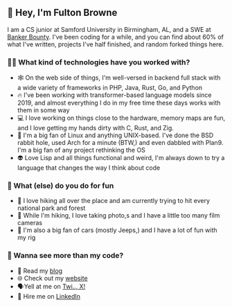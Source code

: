 ## 👋 Hey, I'm Fulton Browne
I am a CS junior at Samford University in Birmingham, AL, and a SWE at [Banker Bounty](https://www.bankerbounty.com/). I've been coding for a while, and you can find about 60% of what I've written, projects I've half finished, and random forked things here.
### 👨‍💻 What kind of technologies have you worked with?
- 🕸️ On the web side of things, I'm well-versed in backend full stack with a wide variety of frameworks in PHP, Java, Rust, Go, and Python
- 🔥 I've been working with transformer-based language models since 2019, and almost everything I do in my free time these days works with them in some way
- 💻 I love working on things close to the hardware, memory maps are fun, and I love getting my hands dirty with C, Rust, and Zig.
- 🐧 I'm a big fan of Linux and anything UNIX-based. I've done the BSD rabbit hole, used Arch for a minute (BTW,) and even dabbled with Plan9. I'm a big fan of any project rethinking the OS
- 👽 Love Lisp and all things functional and weird, I'm always down to try a language that changes the way I think about code
### 🍻 What (else) do you do for fun
- 🥾 I love hiking all over the place and am currently trying to hit every national park and forest
- 📸 While I'm hiking, I love taking photo,s and I have a little too many film cameras
- 🚙 I'm also a big fan of cars (mostly Jeeps,) and I have a lot of fun with my rig

### 🔖 Wanna see more than my code?

- 📖 Read my [blog](https://fultonsramblings.substack.com/)
- 🌐 Check out my [website](https://fulton.software)
- 🗣️Yell at me on [Twi.., X!](https://twitter.com/BrowneFulton)
- 🤝 Hire me on [LinkedIn](https://www.linkedin.com/in/fulton-browne-925a20245/)


